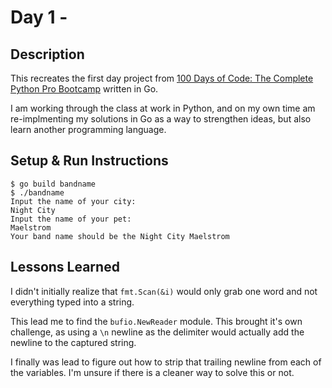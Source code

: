 # Day 1 -

## Description

This recreates the first day project from [100 Days of Code: The Complete Python Pro Bootcamp](https://www.udemy.com/course/100-days-of-code/) written in Go.

I am working through the class at work in Python, and on my own time am re-implmenting my solutions in Go as a way to strengthen ideas, but also learn another programming language.

## Setup & Run Instructions
```
$ go build bandname
$ ./bandname
Input the name of your city:
Night City
Input the name of your pet:
Maelstrom
Your band name should be the Night City Maelstrom
```

## Lessons Learned
I didn't initially realize that `fmt.Scan(&i)` would only grab one word and not everything typed into a string.

This lead me to find the `bufio.NewReader` module.  This brought it's own challenge, as using a `\n` newline as the delimiter would actually add the newline to the captured string.

I finally was lead to figure out how to strip that trailing newline from each of the variables.  I'm unsure if there is a cleaner way to solve this or not.
